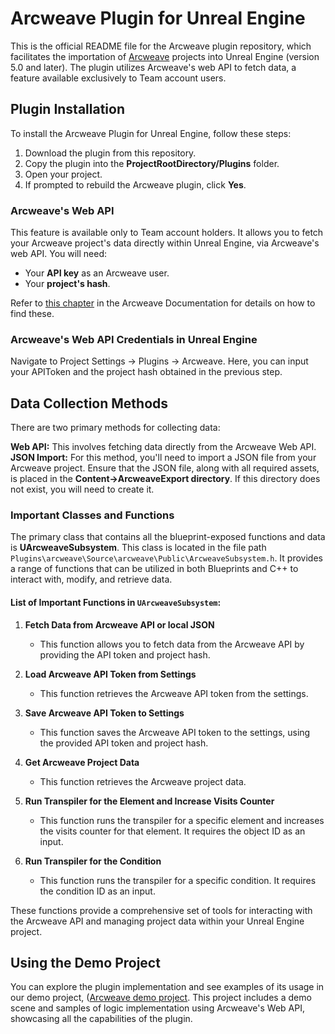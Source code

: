 # Arcweave Plugin for Unreal Engine

This is the official README file for the Arcweave plugin repository, which facilitates the importation of [Arcweave](https://arcweave.com/) projects into Unreal Engine (version 5.0 and later). 
The plugin utilizes Arcweave's web API to fetch data, a feature available exclusively to Team account users.

## Plugin Installation

To install the Arcweave Plugin for Unreal Engine, follow these steps:

1. Download the plugin from this repository.
2. Copy the plugin into the **ProjectRootDirectory/Plugins** folder.
3. Open your project.
4. If prompted to rebuild the Arcweave plugin, click **Yes**.

### Arcweave's Web API

This feature is available only to Team account holders. It allows you to fetch your Arcweave project's data directly within Unreal Engine, via Arcweave's web API. You will need:

- Your **API key** as an Arcweave user.
- Your **project's hash**.

Refer to [this chapter](https://arcweave.com/docs/1.0/api) in the Arcweave Documentation for details on how to find these.

### Arcweave's Web API Credentials in Unreal Engine

Navigate to Project Settings -> Plugins -> Arcweave. Here, you can input your APIToken and the project hash obtained in the previous step.

## Data Collection Methods
There are two primary methods for collecting data:

**Web API:** This involves fetching data directly from the Arcweave Web API.
**JSON Import:** For this method, you'll need to import a JSON file from your Arcweave project. Ensure that the JSON file, along with all required assets, is placed in the **Content->ArcweaveExport directory**. If this directory does not exist, you will need to create it.

### Important Classes and Functions

The primary class that contains all the blueprint-exposed functions and data is **UArcweaveSubsystem**. This class is located in the file path `Plugins\arcweave\Source\arcweave\Public\ArcweaveSubsystem.h`. 
It provides a range of functions that can be utilized in both Blueprints and C++ to interact with, modify, and retrieve data.

#### List of Important Functions in `UArcweaveSubsystem`:

1. **Fetch Data from Arcweave API or local JSON**
   - This function allows you to fetch data from the Arcweave API by providing the API token and project hash.

2. **Load Arcweave API Token from Settings**
   - This function retrieves the Arcweave API token from the settings.

3. **Save Arcweave API Token to Settings**
   - This function saves the Arcweave API token to the settings, using the provided API token and project hash.

4. **Get Arcweave Project Data**
   - This function retrieves the Arcweave project data.

5. **Run Transpiler for the Element and Increase Visits Counter**
   - This function runs the transpiler for a specific element and increases the visits counter for that element. It requires the object ID as an input.

6. **Run Transpiler for the Condition**
   - This function runs the transpiler for a specific condition. It requires the condition ID as an input.

These functions provide a comprehensive set of tools for interacting with the Arcweave API and managing project data within your Unreal Engine project.

## Using the Demo Project

You can explore the plugin implementation and see examples of its usage in our demo project, ([Arcweave demo project](https://github.com/Arcweave/arcweave-unreal-example). 
This project includes a demo scene and samples of logic implementation using Arcweave's Web API, showcasing all the capabilities of the plugin.

